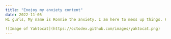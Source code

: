 ```yaml
---
title: "Enojoy my anxiety content"
date: 2022-11-05
Hi gurls, My name is Ronnie the anxiety. I am here to mess up things. Please feel free to query anything about feelings; I will not facilitate your life at all.

![Image of Yaktocat](https://octodex.github.com/images/yaktocat.png)
---
```

